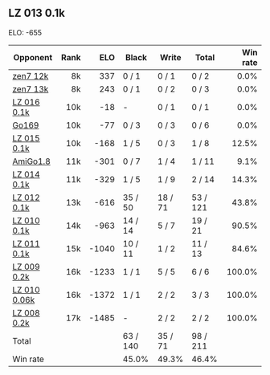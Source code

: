## LZ 013 0.1k ##

ELO: -655

Opponent | Rank | ELO | Black | Write | Total | Win rate
---------|-----:|----:|-------|-------|-------|-------:
[zen7 12k](zen7%2012k.md) | 8k | 337 | 0 / 1 | 0 / 1 | 0 / 2 | 0.0%
[zen7 13k](zen7%2013k.md) | 8k | 243 | 0 / 1 | 0 / 2 | 0 / 3 | 0.0%
[LZ 016 0.1k](LZ%20016%200.1k.md) | 10k | -18 | - | 0 / 1 | 0 / 1 | 0.0%
[Go169](Go169.md) | 10k | -77 | 0 / 3 | 0 / 3 | 0 / 6 | 0.0%
[LZ 015 0.1k](LZ%20015%200.1k.md) | 10k | -168 | 1 / 5 | 0 / 3 | 1 / 8 | 12.5%
[AmiGo1.8](AmiGo1.8.md) | 11k | -301 | 0 / 7 | 1 / 4 | 1 / 11 | 9.1%
[LZ 014 0.1k](LZ%20014%200.1k.md) | 11k | -329 | 1 / 5 | 1 / 9 | 2 / 14 | 14.3%
[LZ 012 0.1k](LZ%20012%200.1k.md) | 13k | -616 | 35 / 50 | 18 / 71 | 53 / 121 | 43.8%
[LZ 010 0.1k](LZ%20010%200.1k.md) | 14k | -963 | 14 / 14 | 5 / 7 | 19 / 21 | 90.5%
[LZ 011 0.1k](LZ%20011%200.1k.md) | 15k | -1040 | 10 / 11 | 1 / 2 | 11 / 13 | 84.6%
[LZ 009 0.2k](LZ%20009%200.2k.md) | 16k | -1233 | 1 / 1 | 5 / 5 | 6 / 6 | 100.0%
[LZ 010 0.06k](LZ%20010%200.06k.md) | 16k | -1372 | 1 / 1 | 2 / 2 | 3 / 3 | 100.0%
[LZ 008 0.2k](LZ%20008%200.2k.md) | 17k | -1485 | - | 2 / 2 | 2 / 2 | 100.0%
Total | | | 63 / 140 | 35 / 71 | 98 / 211 | 
Win rate| | | 45.0% | 49.3% | 46.4% | 

